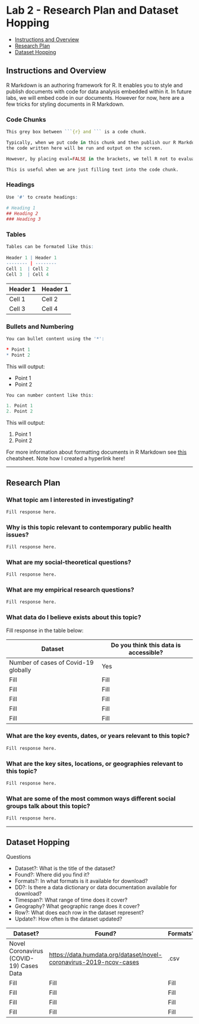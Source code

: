 Lab 2 - Research Plan and Dataset Hopping
================

  - [Instructions and Overview](#instructions-and-overview)
  - [Research Plan](#research-plan)
  - [Dataset Hopping](#dataset-hopping)

## Instructions and Overview

R Markdown is an authoring framework for R. It enables you to style and
publish documents with code for data analysis embedded within it. In
future labs, we will embed code in our documents. However for now, here
are a few tricks for styling documents in R Markdown.

### Code Chunks

```` r
This grey box between ```{r} and ``` is a code chunk. 

Typically, when we put code in this chunk and then publish our R Markdown document, 
the code written here will be run and output on the screen. 

However, by placing eval=FALSE in the brackets, we tell R not to evaluate the code. 

This is useful when we are just filling text into the code chunk.
````

### Headings

``` r
Use '#' to create headings:
  
# Heading 1
## Heading 2
### Heading 3
```

### Tables

``` r
Tables can be formated like this:
  
Header 1 | Header 1
-------- | --------
Cell 1  | Cell 2
Cell 3  | Cell 4
```

| Header 1 | Header 1 |
| -------- | -------- |
| Cell 1   | Cell 2   |
| Cell 3   | Cell 4   |

### Bullets and Numbering

``` r
You can bullet content using the '*':

* Point 1
* Point 2
```

This will output:

  - Point 1
  - Point 2

<!-- end list -->

``` r
You can number content like this:

1. Point 1
2. Point 2
```

This will output:

1.  Point 1
2.  Point 2

For more information about formatting documents in R Markdown see
[this](https://rstudio.com/wp-content/uploads/2015/02/rmarkdown-cheatsheet.pdf)
cheatsheet. Note how I created a hyperlink here\!

-----

## Research Plan

### What topic am I interested in investigating?

``` r
Fill response here. 
```

### Why is this topic relevant to contemporary public health issues?

``` r
Fill response here. 
```

### What are my social-theoretical questions?

``` r
Fill response here. 
```

### What are my empirical research questions?

``` r
Fill response here. 
```

### What data do I believe exists about this topic?

Fill response in the table
below:

| Dataset                              | Do you think this data is accessible? |
| ------------------------------------ | ------------------------------------- |
| Number of cases of Covid-19 globally | Yes                                   |
| Fill                                 | Fill                                  |
| Fill                                 | Fill                                  |
| Fill                                 | Fill                                  |
| Fill                                 | Fill                                  |
| Fill                                 | Fill                                  |

### What are the key events, dates, or years relevant to this topic?

``` r
Fill response here. 
```

### What are the key sites, locations, or geographies relevant to this topic?

``` r
Fill response here. 
```

### What are some of the most common ways different social groups talk about this topic?

``` r
Fill response here. 
```

-----

## Dataset Hopping

Questions

  - Dataset?: What is the title of the dataset?
  - Found?: Where did you find it?
  - Formats?: In what formats is it available for download?
  - DD?: Is there a data dictionary or data documentation available for
    download?
  - Timespan?: What range of time does it cover?
  - Geography? What geographic range does it cover?
  - Row?: What does each row in the dataset represent?
  - Update?: How often is the dataset
updated?

| Dataset?                                | Found?                                                               | Formats? | DD?  | Timespan?               | Geography?              | Row?                           | Update? |
| --------------------------------------- | -------------------------------------------------------------------- | -------- | ---- | ----------------------- | ----------------------- | ------------------------------ | ------- |
| Novel Coronavirus (COVID-19) Cases Data | <https://data.humdata.org/dataset/novel-coronavirus-2019-ncov-cases> | .csv     | No   | Jan 22, 2020 to Present | Global by State/Country | Cases per day by State/Country | Live    |
| Fill                                    | Fill                                                                 | Fill     | Fill | Fill                    | Fill                    | Fill                           | Fill    |
| Fill                                    | Fill                                                                 | Fill     | Fill | Fill                    | Fill                    | Fill                           | Fill    |
| Fill                                    | Fill                                                                 | Fill     | Fill | Fill                    | Fill                    | Fill                           | Fill    |
| Fill                                    | Fill                                                                 | Fill     | Fill | Fill                    | Fill                    | Fill                           | Fill    |
